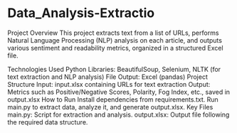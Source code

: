 # Data_Analysis-Extractio
Project Overview
This project extracts text from a list of URLs, performs Natural Language Processing (NLP) analysis on each article, and outputs various sentiment and readability metrics, organized in a structured Excel file.

Technologies Used
Python Libraries: BeautifulSoup, Selenium, NLTK (for text extraction and NLP analysis)
File Output: Excel (pandas)
Project Structure
Input: input.xlsx containing URLs for text extraction
Output: Metrics such as Positive/Negative Scores, Polarity, Fog Index, etc., saved in output.xlsx
How to Run
Install dependencies from requirements.txt.
Run main.py to extract data, analyze it, and generate output.xlsx.
Key Files
main.py: Script for extraction and analysis.
output.xlsx: Output file following the required data structure.
